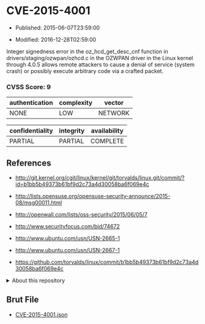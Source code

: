 # CVE-2015-4001

- Published: 2015-06-07T23:59:00

- Modified: 2016-12-28T02:59:00

Integer signedness error in the oz_hcd_get_desc_cnf function in drivers/staging/ozwpan/ozhcd.c in the OZWPAN driver in the Linux kernel through 4.0.5 allows remote attackers to cause a denial of service (system crash) or possibly execute arbitrary code via a crafted packet.

### CVSS Score: **9**

| authentication | complexity | vector |
| --- | --- | --- |
| NONE | LOW | NETWORK |

| confidentiality | integrity | availability |
| --- | --- | --- |
| PARTIAL | PARTIAL | COMPLETE |

## References

* http://git.kernel.org/cgit/linux/kernel/git/torvalds/linux.git/commit/?id=b1bb5b49373b61bf9d2c73a4d30058ba6f069e4c

* http://lists.opensuse.org/opensuse-security-announce/2015-08/msg00011.html

* http://openwall.com/lists/oss-security/2015/06/05/7

* http://www.securityfocus.com/bid/74672

* http://www.ubuntu.com/usn/USN-2665-1

* http://www.ubuntu.com/usn/USN-2667-1

* https://github.com/torvalds/linux/commit/b1bb5b49373b61bf9d2c73a4d30058ba6f069e4c

<details>
<summary>About this repository</summary> 

  This repository is part of the project [Live Hack CVE](https://github.com/Live-Hack-CVE). Main website can be found [www.live-hack.org](https://www.live-hack.org) 
  
  Made by [Sn0wAlice](https://github.com/Sn0wAlice) for the people that care about security and need to have a feed of the latest CVEs. Hope you enjoy it, don't forget to star the repo and follow me on [Twitter](https://twitter.com/Sn0wAlice) and [Github](https://github.com/Sn0wAlice). And that is my [personnal website](https://www.alice-snow.me/)

  - [Home Page](https://github.com/Live-Hack-CVE)
  - [Framework](https://github.com/Live-Hack-CVE/cve-framework)
  - [CVE database](https://github.com/Live-Hack-CVE/full_database)
  - [Changelog](https://github.com/Live-Hack-CVE/Changelog)
</details>

## Brut File

* [CVE-2015-4001.json](https://raw.githubusercontent.com/Live-Hack-CVE/full_database/main/cves/2015/CVE-2015-4001.json)

